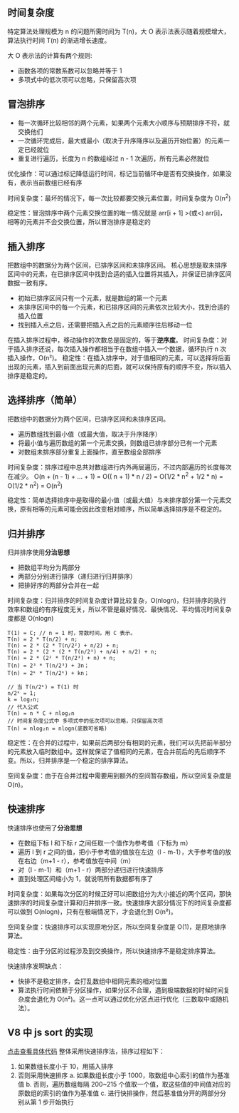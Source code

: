 ## 时间复杂度
特定算法处理规模为 n 的问题所需时间为 T(n)，大 O 表示法表示随着规模增大，算法执行时间 T(n) 的渐进增长速度。

大 O 表示法的计算有两个规则:
- 函数各项的常数系数可以忽略并等于 1
- 多项式中的低次项可以忽略，只保留高次项

## 冒泡排序
- 每一次循环比较相邻的两个元素，如果两个元素大小顺序与预期排序不符，就交换他们
- 一次循环完成后，最大或最小（取决于升序降序以及遍历开始位置）的元素一定已经就位
- 重复进行遍历，长度为 n 的数组经过 n - 1 次遍历，所有元素必然就位

优化操作：可以通过标记降低运行时间，标记当前循环中是否有交换操作，如果没有，表示当前数组已经有序

时间复杂度：最坏的情况下，每一次比较都要交换元素位置，时间复杂度为 O(n<sup>2</sup>)

稳定性：冒泡排序中两个元素交换位置的唯一情况就是 arr[i + 1] >(或<) arr[i]，相等的元素并不会交换位置，所以冒泡排序是稳定的

## 插入排序
把数组中的数据分为两个区间，已排序区间和未排序区间。
核心思想是取未排序区间中的元素，在已排序区间中找到合适的插入位置将其插入，并保证已排序区间数据一致有序。
- 初始已排序区间只有一个元素，就是数组的第一个元素
- 未排序区间中的每一个元素，和已排序区间的元素依次比较大小，找到合适的插入位置
- 找到插入点之后，还需要把插入点之后的元素顺序往后移动一位

在插入排序过程中，移动操作的次数总是固定的，等于**逆序度**。
时间复杂度：对于插入排序还说，每次插入操作都相当于在数组中插入一个数据，循环执行 n 次插入操作，O(n²)。
稳定性：在插入排序中，对于值相同的元素，可以选择将后面出现的元素，插入到前面出现元素的后面，就可以保持原有的顺序不变，所以插入排序是稳定的。


## 选择排序（简单）
把数组中的数据分为两个区间，已排序区间和未排序区间。
- 遍历数组找到最小值（或最大值，取决于升序降序）
- 将最小值与遍历数组的第一个元素交换，则数组已排序部分已有一个元素
- 对数组未排序部分重复上面操作，直至数组全部排序

时间复杂度：排序过程中总共对数组进行内外两层遍历，不过内部遍历的长度每次在减少。
O(n + (n - 1) + ... + 1) = O(( n + 1) * n / 2) = O(1/2 * n<sup>2</sup> + 1/2 * n) = O(1/2 * n<sup>2</sup>) = O(n<sup>2</sup>)

稳定性：简单选择排序中是取得的最小值（或最大值）与未排序部分第一个元素交换，原有相等的元素可能会因此改变相对顺序，所以简单选择排序是不稳定的。

## 归并排序
归并排序使用**分治思想**
- 把数组平均分为两部分
- 两部分分别进行排序（递归进行归并排序）
- 把排好序的两部分合并在一起

时间复杂度：归并排序的时间复杂度计算比较复杂，O(nlogn)，归并排序的执行效率和数组的有序程度无关，所以不管是最好情况、最快情况、平均情况时间复杂度都是 O(nlogn)
```
T(1) = C; // n = 1 时，常数时间，用 C 表示。
T(n) = 2 * T(n/2) + n;
T(n) = 2 * (2 * T(n/2²) + n/2) + n;
T(n) = 2 * (2 * (2 * T(n/2³) + n/4) + n/2) + n;
T(n) = 2 * (2² * T(n/2³) + n) + n;
T(n) = 2³ * T(n/2³) + 3n；
T(n) = 2ᵏ * T(n/2ᵏ) + kn；

// 当 T(n/2ᵏ) = T(1) 时
n/2ᵏ = 1;
k = log₂n;
// 代入公式
T(n) = n * C + nlog₂n
// 时间复杂度公式中 多项式中的低次项可以忽略，只保留高次项
T(n) = nlog₂n = nlogn(底数可省略)
```
稳定性：在合并的过程中，如果前后两部分有相同的元素，我们可以先把前半部分的元素放入临时数组中。这样就保证了值相同的元素，在合并前后的先后顺序不变。所以，归并排序是一个稳定的排序算法。

空间复杂度：由于在合并过程中需要用到额外的空间暂存数组，所以空间复杂度是 O(n)。

## 快速排序
快速排序也使用了**分治思想**
- 在数组下标 l 和下标 r 之间任取一个值作为参考值（下标为 m）
- 遍历 l 到 r 之间的值，把小于参考值的值放在左边（l - m-1），大于参考值的放在右边（m+1 - r），参考值放在中间（m）
- 对（l - m-1）和（m+1 - r）两部分递归进行快速排序
- 直到处理区间缩小为 1，就说明所有数据都有序了

时间复杂度：如果每次分区的时候正好可以把数组分为大小接近的两个区间，那快速排序的时间复杂度计算和归并排序一致。快速排序大部分情况下的时间复杂度都可以做到 O(nlogn)，只有在极端情况下，才会退化到 O(n²)。

空间复杂度：快速排序可以实现原地分区，所以空间复杂度是 O(1)，是原地排序算法。

稳定性：由于分区的过程涉及到交换操作，所以快速排序不是稳定排序算法。

快速排序发啊缺点：
- 快排不是稳定排序，会打乱数组中相同元素的相对位置
- 算法执行时间依赖于分区操作，如果分区不合理，遇到极端数据的时候时间复杂度会退化为 O(n²)。这一点可以通过优化分区点进行优化（三数取中或随机法）。

## V8 中 js sort 的实现
[点击查看具体代码](https://github.com/v8/v8/blob/ad82a40509c5b5b4680d4299c8f08d6c6d31af3c/src/js/array.js#L710)
整体采用快速排序法，排序过程如下：
1. 如果数组长度小于 10，用插入排序
2. 否则采用快速排序
  a. 如果数组长度小于 1000，取数组中心索引的值作为基准值
  b. 否则，遍历数组每隔 200~215 个值取一个值，取这些值的中间值对应的原数组的索引的值作为基准值
  c. 进行快排操作，然后基准值分开的两部分分别从第 1 步开始执行